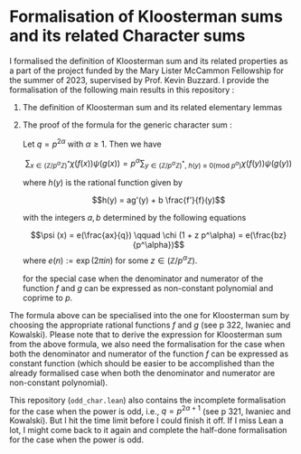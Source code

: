 # Formalisation of Kloosterman sums and its related Character sums

I formalised the definition of Kloosterman sum and its related properties as a part of the project funded by the Mary Lister McCammon Fellowship for the summer of 2023, supervised by Prof. Kevin Buzzard. I provide the formalisation of the following main results in this repository : 
1. The definition of Kloosterman sum and its related elementary lemmas
2. The proof of the formula for the generic character sum :
   
   Let $q = p^{2\alpha}$ with $\alpha \geq 1$. Then we have

   $$\sum_{x \in (\mathbb{Z}/p^{\alpha} \mathbb{Z})^* } \chi (f (x)) \psi (g (x)) = p^{\alpha}\sum_{{y \in (\mathbb{Z}/p^{\alpha} \mathbb{Z})^*}, \ h(y) \equiv 0 (\mathrm{mod} \ p^{\alpha}) } \chi{(f(y))} \psi{(g(y))}$$

   where $h(y)$ is the rational function given by
   
   $$h(y) = ag'(y) + b \frac{f'}{f}(y)$$
   
   with the integers $a, b$ determined by the following equations
   
   $$\psi (x) = e(\frac{ax}{q}) \qquad \chi (1 + z p^\alpha) = e(\frac{bz}{p^\alpha})$$
   where $e (n) := \exp (2 \pi i n)$ for some $z \in (\mathbb{Z}/p^{\alpha} \mathbb{Z})$.

   for the special case when the denominator and numerator of the function $f$ and $g$ can be expressed as non-constant polynomial and coprime to $p$. 

The formula above can be specialised into the one for Kloosterman sum by choosing the appropriate rational functions $f$ and $g$ (see p 322, Iwaniec and Kowalski). Please note that to derive the expression for Kloosterman sum from the above formula, we also need the formalisation for the case when both the denominator and numerator of the function $f$ can be expressed as constant function (which should be easier to be accomplished than the already formalised case when both the denominator and numerator are non-constant polynomial). 

This repository (`odd_char.lean`) also contains the incomplete formalisation for the case when the power is odd, i.e., $q = p^{2\alpha + 1}$ (see p 321, Iwaniec and Kowalski). But I hit the time limit before I could finish it off. If I miss Lean a lot, I might come back to it again and complete the half-done formalisation for the case when the power is odd. 
